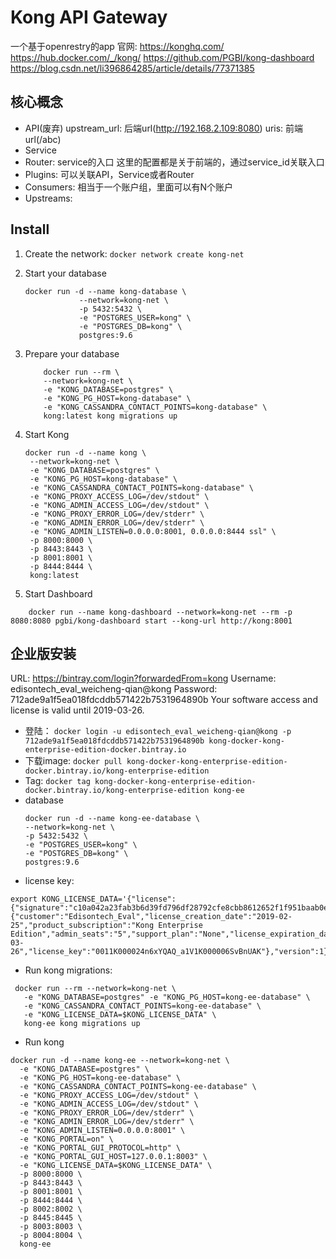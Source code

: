 # Kong API Gateway
一个基于openrestry的app
官网: https://konghq.com/
https://hub.docker.com/_/kong/
https://github.com/PGBI/kong-dashboard
https://blog.csdn.net/li396864285/article/details/77371385
## 核心概念
- API(废弃)
    upstream_url: 后端url(http://192.168.2.109:8080)
    uris: 前端url(/abc)
- Service
- Router: service的入口
    这里的配置都是关于前端的，通过service_id关联入口
- Plugins: 可以关联API，Service或者Router
- Consumers:
    相当于一个账户组，里面可以有N个账户
- Upstreams:
## Install 
1. Create the network: `docker network create kong-net`
2. Start your database
    ```
    docker run -d --name kong-database \
                --network=kong-net \
                -p 5432:5432 \
                -e "POSTGRES_USER=kong" \
                -e "POSTGRES_DB=kong" \
                postgres:9.6
    ```
3. Prepare your database
    ```
        docker run --rm \
        --network=kong-net \
        -e "KONG_DATABASE=postgres" \
        -e "KONG_PG_HOST=kong-database" \
        -e "KONG_CASSANDRA_CONTACT_POINTS=kong-database" \
        kong:latest kong migrations up
     ```
4. Start Kong
    ```
    docker run -d --name kong \
     --network=kong-net \
     -e "KONG_DATABASE=postgres" \
     -e "KONG_PG_HOST=kong-database" \
     -e "KONG_CASSANDRA_CONTACT_POINTS=kong-database" \
     -e "KONG_PROXY_ACCESS_LOG=/dev/stdout" \
     -e "KONG_ADMIN_ACCESS_LOG=/dev/stdout" \
     -e "KONG_PROXY_ERROR_LOG=/dev/stderr" \
     -e "KONG_ADMIN_ERROR_LOG=/dev/stderr" \
     -e "KONG_ADMIN_LISTEN=0.0.0.0:8001, 0.0.0.0:8444 ssl" \
     -p 8000:8000 \
     -p 8443:8443 \
     -p 8001:8001 \
     -p 8444:8444 \
     kong:latest
     ```


5. Start Dashboard
```
    docker run --name kong-dashboard --network=kong-net --rm -p 8080:8080 pgbi/kong-dashboard start --kong-url http://kong:8001
```
## 企业版安装
URL: https://bintray.com/login?forwardedFrom=kong
Username: edisontech_eval_weicheng-qian@kong
Password: 712ade9a1f5ea018fdcddb571422b7531964890b
Your software access and license is valid until 2019-03-26.
- 登陆：
    `docker login -u edisontech_eval_weicheng-qian@kong -p 712ade9a1f5ea018fdcddb571422b7531964890b kong-docker-kong-enterprise-edition-docker.bintray.io`
- 下载image: 
    `docker pull kong-docker-kong-enterprise-edition-docker.bintray.io/kong-enterprise-edition`
- Tag:
    `docker tag kong-docker-kong-enterprise-edition-docker.bintray.io/kong-enterprise-edition kong-ee`
- database
    ```
    docker run -d --name kong-ee-database \
    --network=kong-net \
    -p 5432:5432 \
    -e "POSTGRES_USER=kong" \
    -e "POSTGRES_DB=kong" \
    postgres:9.6
    ```
-  license key:
```
export KONG_LICENSE_DATA='{"license":{"signature":"c10a042a23fab3b6d39fd796df28792cfe8cbb8612652f1f951baab0e812b9341df563cc94be864a2e23dab5a49457ffd6f84e80ae5ab7d2168d5c2acd0739c2","payload":{"customer":"Edisontech_Eval","license_creation_date":"2019-02-25","product_subscription":"Kong Enterprise Edition","admin_seats":"5","support_plan":"None","license_expiration_date":"2019-03-26","license_key":"0011K000024n6xYQAQ_a1V1K000006SvBnUAK"},"version":1}}'
```
- Run kong migrations:
```
 docker run --rm --network=kong-net \
   -e "KONG_DATABASE=postgres" -e "KONG_PG_HOST=kong-ee-database" \
   -e "KONG_CASSANDRA_CONTACT_POINTS=kong-ee-database" \
   -e "KONG_LICENSE_DATA=$KONG_LICENSE_DATA" \
   kong-ee kong migrations up
```
- Run kong
```
docker run -d --name kong-ee --network=kong-net \
  -e "KONG_DATABASE=postgres" \
  -e "KONG_PG_HOST=kong-ee-database" \
  -e "KONG_CASSANDRA_CONTACT_POINTS=kong-ee-database" \
  -e "KONG_PROXY_ACCESS_LOG=/dev/stdout" \
  -e "KONG_ADMIN_ACCESS_LOG=/dev/stdout" \
  -e "KONG_PROXY_ERROR_LOG=/dev/stderr" \
  -e "KONG_ADMIN_ERROR_LOG=/dev/stderr" \
  -e "KONG_ADMIN_LISTEN=0.0.0.0:8001" \
  -e "KONG_PORTAL=on" \
  -e "KONG_PORTAL_GUI_PROTOCOL=http" \
  -e "KONG_PORTAL_GUI_HOST=127.0.0.1:8003" \
  -e "KONG_LICENSE_DATA=$KONG_LICENSE_DATA" \
  -p 8000:8000 \
  -p 8443:8443 \
  -p 8001:8001 \
  -p 8444:8444 \
  -p 8002:8002 \
  -p 8445:8445 \
  -p 8003:8003 \
  -p 8004:8004 \
  kong-ee
  ```